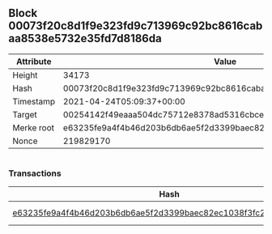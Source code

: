 ## Block 00073f20c8d1f9e323fd9c713969c92bc8616cabaa8538e5732e35fd7d8186da

Attribute | Value
--- | ---
Height | 34173
Hash | 00073f20c8d1f9e323fd9c713969c92bc8616cabaa8538e5732e35fd7d8186da
Timestamp | 2021-04-24T05:09:37+00:00
Target | 00254142f49eaaa504dc75712e8378ad5316cbcead634704b3734b6271167cc4
Merke root | e63235fe9a4f4b46d203b6db6ae5f2d3399baec82ec1038f3fc20b0307d6bbde
Nonce | 219829170

```

```

### Transactions

Hash | Amount
--- | ---
[e63235fe9a4f4b46d203b6db6ae5f2d3399baec82ec1038f3fc20b0307d6bbde](e63235fe9a4f4b46d203b6db6ae5f2d3399baec82ec1038f3fc20b0307d6bbde.md) | 10.00000000 SKEPTI 

